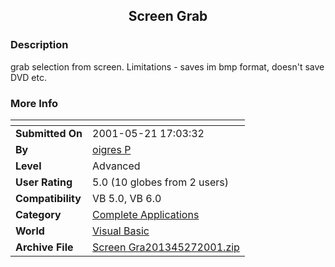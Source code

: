 ﻿<div align="center">

## Screen Grab


</div>

### Description

grab selection from screen. Limitations - saves im bmp format, doesn't save DVD etc.
 
### More Info
 


<span>             |<span>
---                |---
**Submitted On**   |2001-05-21 17:03:32
**By**             |[oigres P](https://github.com/Planet-Source-Code/PSCIndex/blob/master/ByAuthor/oigres-p.md)
**Level**          |Advanced
**User Rating**    |5.0 (10 globes from 2 users)
**Compatibility**  |VB 5\.0, VB 6\.0
**Category**       |[Complete Applications](https://github.com/Planet-Source-Code/PSCIndex/blob/master/ByCategory/complete-applications__1-27.md)
**World**          |[Visual Basic](https://github.com/Planet-Source-Code/PSCIndex/blob/master/ByWorld/visual-basic.md)
**Archive File**   |[Screen Gra201345272001\.zip](https://github.com/Planet-Source-Code/oigres-p-screen-grab__1-23503/archive/master.zip)








